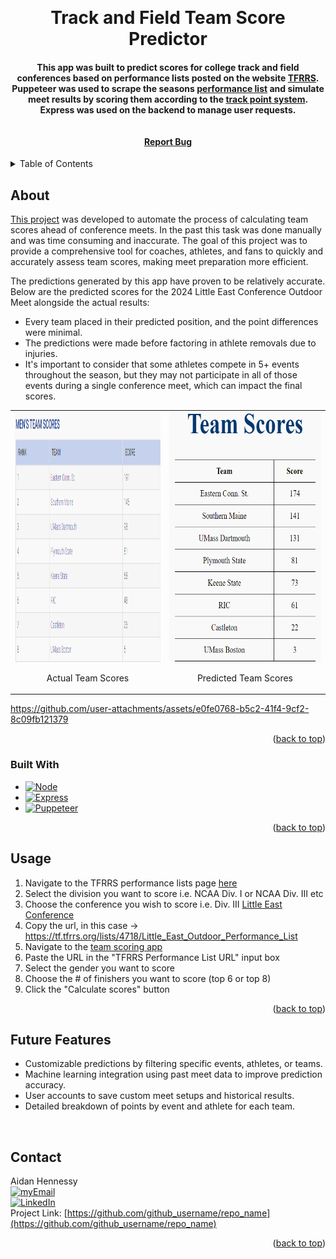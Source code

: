 <!-- Improved compatibility of back to top link: See: https://github.com/othneildrew/Best-README-Template/pull/73 -->
<a id="readme-top"></a>
<br />
<div align="center">
  <a href="https://github.com/github_username/repo_name">
  </a>

<h1 align="center" font-size= "10em">Track and Field Team Score Predictor</h1>

  <h4 align="center">

This app was built to predict scores for college track and field conferences based on performance lists posted on the website [TFRRS](https://www.tfrrs.org/). Puppeteer was used to scrape the seasons [performance list](https://tf.tfrrs.org/outdoor_lists.html) and simulate meet results by scoring them according to the [track point system](https://www.usatf.org/events/2010/usa-youth-outdoor-track-field-championships/athlete-info). Express was used on the backend to manage user requests.    <br />
    <br />
    <br />
    <a href="https://github.com/aidanhenn/team-scoring-app/issues/new?labels=bug&template=bug-report---.md">Report Bug</a>
  </p>
</div>


<!-- TABLE OF CONTENTS -->
<details>
  <summary>Table of Contents</summary>
  <ol>
    <li>
      <a href="#about-the-project">About The Project</a>
      <ul>
        <li><a href="#built-with">Built With</a></li>
      </ul>
    </li>
    <li><a href="#usage">Usage</a></li>
    <li><a href="#contact">Contact</a></li>
    <li><a href="#future">Future Features</a></li>
  </ol>
</details>

<!-- ABOUT THE PROJECT -->
## About

[This project](https://team-scoring-app-6b025b09d32e.herokuapp.com/) was developed to automate the process of calculating team scores ahead of conference meets. In the past this task was done manually and was time consuming and inaccurate.
The goal of this project was to provide a comprehensive tool for coaches, athletes, and fans to quickly and accurately assess team scores, making meet preparation more efficient.
<br/>

The predictions generated by this app have proven to be relatively accurate. Below are the predicted scores for the 2024 Little East Conference Outdoor Meet alongside the actual results:

- Every team placed in their predicted position, and the point differences were minimal.
- The predictions were made before factoring in athlete removals due to injuries.
- It's important to consider that some athletes compete in 5+ events throughout the season, but they may not participate in all of those events during a single conference meet, which can impact the final scores.
<table>
  <tr>
    <td align="center">
      <img src="https://github.com/aidanhenn/team-scoring-app/blob/master/images/TFRRS-Actual-Scores.PNG"
           alt="Actual team scores" width="500" height="400">
      <p>Actual Team Scores</p>
    </td>
    <td align="center">
      <img src="https://github.com/aidanhenn/team-scoring-app/blob/master/images/TFRRS-Pred-Scores.PNG"
           alt="Predicted team scores" width="500" height="400">
      <p>Predicted Team Scores</p>
    </td>
  </tr>
</table>


https://github.com/user-attachments/assets/e0fe0768-b5c2-41f4-9cf2-8c09fb121379

<p align="right">(<a href="#readme-top">back to top</a>)</p>


### Built With

* [![Node][NodeJS]][NodeJS-url]
* [![Express][ExpressJS]][ExpressJS-url]
* [![Puppeteer][Puppeteer]][Puppeteer-url]

<p align="right">(<a href="#readme-top">back to top</a>)</p>

<!-- USAGE EXAMPLES -->
## Usage

1. Navigate to the TFRRS performance lists page [here](https://tf.tfrrs.org/outdoor_lists.html)
2. Select the division you want to score i.e. NCAA Div. I or NCAA Div. III etc
3. Choose the conference you wish to score i.e. Div. III [Little East Conference](https://tf.tfrrs.org/lists/4718/Little_East_Outdoor_Performance_List?gender=m)
4. Copy the url, in this case -> https://tf.tfrrs.org/lists/4718/Little_East_Outdoor_Performance_List
5. Navigate to the [team scoring app](https://team-scoring-app-6b025b09d32e.herokuapp.com/)
6. Paste the URL in the "TFRRS Performance List URL" input box
7. Select the gender you want to score
8. Choose the # of finishers you want to score (top 6 or top 8)
9. Click the "Calculate scores" button

<p align="right">(<a href="#readme-top">back to top</a>)</p>

## Future Features


- Customizable predictions by filtering specific events, athletes, or teams.
- Machine learning integration using past meet data to improve prediction accuracy.
- User accounts to save custom meet setups and historical results.
- Detailed breakdown of points by event and athlete for each team.
<br/>

<!-- CONTACT -->
## Contact

Aidan Hennessy <br/>
[![myEmail][Email]](mailto:aidanjhennessy@gmail.com) <br/>
[![LinkedIn][linkedin-shield]][linkedin-url] <br/>
Project Link: [https://github.com/github_username/repo_name](https://github.com/github_username/repo_name)

<p align="right">(<a href="#readme-top">back to top</a>)</p>

<!-- MARKDOWN LINKS & IMAGES -->
<!-- https://www.markdownguide.org/basic-syntax/#reference-style-links -->
[Email]:https://img.shields.io/badge/Email-blue?style=for-the-badge&logo=gmail
[linkedin-shield]: https://img.shields.io/badge/-LinkedIn-black.svg?style=for-the-badge&logo=linkedin&colorB=555
[linkedin-url]: https://linkedin.com/in/aidan-hennessy
[actual-scores-ss]: https://github.com/aidanhenn/team-scoring-app/blob/master/images/TFRRS-Actual-Scores.PNG
[predicted-scores-ss]: https://github.com/aidanhenn/team-scoring-app/blob/master/images/TFRRS-Pred-Scores.PNG
[demo-vid]: https://github.com/aidanhenn/team-scoring-app/blob/master/images/TFRRS-demo.mp4

[NodeJS]: https://img.shields.io/badge/node.js-6DA55F?style=for-the-badge&logo=node.js&logoColor=white
[NodeJS-url]: https://nodejs.org/
[ExpressJS]: https://img.shields.io/badge/Express.js-404D59?style=for-the-badge&logo=express
[ExpressJS-url]: https://expressjs.com/
[Puppeteer]: https://img.shields.io/badge/Puppeteer-40B5A4?style=for-the-badge&logo=puppeteer&logoColor=white
[Puppeteer-url]: https://pptr.dev/
